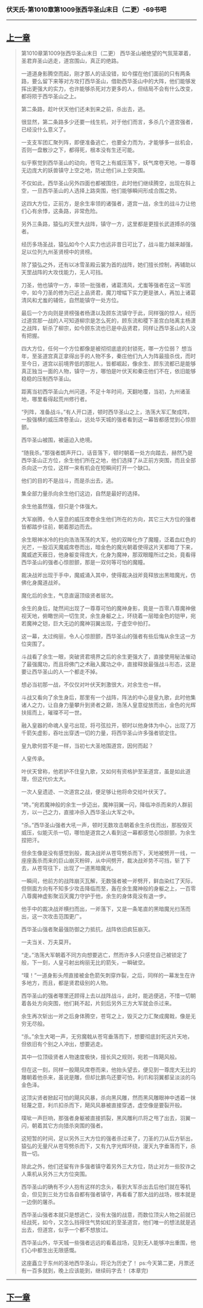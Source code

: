 ### 伏天氏-第1010章第1009张西华圣山末日（二更）-69书吧

--------
[上一章](./dd196aa6a36c5ed7de99954b580894b6.md)
--------


>
>
>
>第1010章第1009张西华圣山末日（二更）
>西华圣山被绝望的气氛笼罩着，圣君弃圣山逃走，道宫围山，真正的绝路。
>
>一道道身影腾空而起，刚才那人的话没错，如今摆在他们面前的只有两条路，要么留下来等对方攻打西华圣山，借助西华圣山中的大阵，他们能够发挥出更强大的实力，也许能够杀死对方更多的人，但结局不会有什么改变，都将陨于西华圣山之上。
>
>第二条路，趁叶伏天他们还未到来之前，杀出去，逃。
>
>很显然，第二条路多少还要一线生机，对于他们而言，多杀几个道宫强者，已经没什么意义了。
>
>一支支军团汇聚列阵，即便准备逃亡，也要全力而为，才能够多一丝机会，否则一盘散沙之下，都得死，根本没有生还可能。
>
>似乎察觉到西华圣山的动向，苍穹之上有威压落下，妖气席卷天地，一尊尊无边庞大的妖兽镇守上空之地，防止他们从上空突围。
>
>不仅如此，西华圣山另外四面也都被围住，此时他们继续腾空，出现在斜上空，一旦西华圣山的人选择上路突围，他们能够瞬间形成合围之势。
>
>这四大方位，正前方，是余生率领的诸强者，道宫一战，余生的战斗力让他们心有余悸，这条路，非常危险。
>
>另外三条路，猿弘的天罡大战阵，镇守一方，这里都是更擅长武道搏杀的强者。
>
>经历多场圣战，猿弘如今个人实力也远非昔日可比了，战斗能力越来越强，足以位列九州圣贤榜中的贤榜。
>
>除了猿弘之外，还有以冰雪圣殿云裳为首的战阵，她们擅长控制，再辅助以天罡战阵的大攻伐能力，无人可挡。
>
>刀圣，他也镇守一方，率领一批强者，诸葛清风，尤蚩等强者在这一军团中，如今刀圣的修为已近上品贤君，魔刀增幅下实力更是骇人，再加上诸葛清风和尤蚩的辅佐，自然能镇守一处方位。
>
>最后一个方向则是贤榜强者杨潇以及顾东流镇守于此，同样强的惊人，经历过道宫那一战的人可知道柳宗是怎么死的，顾东流和稷下圣宫白陆离主杨潇之战阵，斩杀了柳宗，如今顾东流也已是中品贤君，同样让西华圣山的人没有把握。
>
>四大方位，任何一个方位都像是被彻彻底底的封锁死，哪一方位弱？
>想当年，至圣道宫真正拿得出手的人物不多，秦庄他们九人为阵最擅杀伐，而时至今日，道宫以前境界低的那批人，皆都崛起，像余生、顾东流都已是能够真正独当一面的人物，镇守一方，哪怕是叶伏天和秦庄他们不在，依旧能够稳稳的压制西华圣山。
>
>距离当初西华圣山九州问道，不足十年时间，天翻地覆，当初，九州诸圣地，哪里看得起荒州修行者。
>
>“列阵，准备战斗。”有人开口道，顿时西华圣山之上，浩荡大军汇聚成阵，一股强横的威压席卷圣山，远处华天城的强者看到这一幕皆都感觉到心惊胆颤。
>
>西华圣山被围，被逼迫入绝境。
>
>“随我杀。”那强者朗声开口，话音落下，顿时朝着一处方向踏去，赫然乃是西华圣山正方位，余生他们所在之地，他们选择了从正前方突围，而且全部杀向这一方位，这样一来有机会在短瞬间打开一个缺口。
>
>他们的目的不是战斗，而是杀出去，逃。
>
>集全部力量杀向余生他们这边，自然是最好的选择。
>
>余生他虽然强，但只是个体强大。
>
>大军崩腾，令人窒息的威压席卷余生他们所在的方向，其它三大方位的强者皆都踏步往前，朝着那边而去。
>
>余生眼神冰冷的扫向浩浩荡荡的大军，他的双眸化作了魔瞳，泛着血红色的光芒，一股滔天魔威席卷而出，暗金色的魔光朝着使得这片天都暗了下来，魔威遮天蔽日，他身躯变得庞大，化身为魔神，那双眼瞳所过之处，竟看得西华圣山的强者心惊胆颤，那是一双何等可怕的魔瞳。
>
>裁决战斧出现于手中，魔威涌入其中，使得裁决战斧竟释放出黑暗魔光，仿佛化身魔道战斧。
>
>魔化后的余生，气息直逼顶级贤者层次。
>
>余生的身后，陡然间出现了一尊尊可怕的魔神身影，竟是一百零八尊魔神傲视天地，俯瞰世间一切生灵，余生身躯之上，环绕着一层暗金色的铠甲，宛若魔神之铠，巨大无边的魔神羽翼出现，于虚空中拍打。
>
>这一幕，太过绚丽，令人心惊胆颤，西华圣山的强者有些后悔从余生这一方位突围了。
>
>斗战看了余生一眼，突破贤君境界之后的余生更强大了，直接使用秘法催动了最强魔功，而且将佛门之术融入魔功之中，直接释放最强战斗形态，这是要让西华圣山的人一个都走不掉。
>
>想必当初那一战，不仅仅对叶伏天刺激很大，对余生也一样。
>
>斗战又看向了余生身后，那里有一个战阵，阵法的中心是皇九歌，此时他集诸人之力，让自身力量攀升到贤者之巅，浩荡人皇意绽放而出，金色的光辉扶摇而上，璀璨不可一世。
>
>融入皇器的命魂人皇弓出现，将弓弦拉开，顿时以他身体为中心，出现了万千箭矢虚影，吞吐出穿透一切的力量，将西华圣山许多强者锁定住。
>
>皇九歌何尝不是一样，当初七大圣地围道宫，因何而起？
>
>人皇传承。
>
>叶伏天曾称，他若护不住皇九歌，又如何有资格护至圣道宫，虽是如此道理，但这代价太大。
>
>一次人皇遗迹、一次道宫之战，便足够让他将命交给叶伏天了。
>
>“咚。”宛若魔神般的余生一步迈出，魔神羽翼一闪，降临冲杀而来的人群前方，以一己之力，直接冲杀入西华圣山大军之中。
>
>“杀。”西华圣山强者大吼一声，顿时无数攻击朝着余生杀伐而出，那股毁灭威压，似能灭杀一切，哪怕是道宫之人看到这一幕都感觉心惊胆颤，为余生捏把汗。
>
>但余生像是没有感觉到般，裁决战斧从苍穹劈杀而下，天地被劈开一线，一座座轰杀而来的巨山崩灭粉碎，从中间劈开，裁决战斧势不可挡，斩了下去，从苍穹往下，出现了一道黑暗魔光。
>
>一瞬间，他前方的战阵崩灭瓦解，无数强者被一斧劈开，鲜血染红了天际，但侧面方向有不知多少攻击降临而至，轰在余生魔神般的身躯之上，一百零八尊魔神虚影聚滔天魔力守护于他，余生的身体竟没有退一步。
>
>他手中的裁决战斧横扫而出，一斧落下，又是一条笔直的黑暗魔光扫荡而出，这一次攻击范围更广。
>
>西华圣山强者聚最强防御之力抵抗，战阵依旧疯狂崩灭。
>
>一夫当关、万夫莫开。
>
>“走。”浩荡大军朝着不同方向想要逃亡，然而许多人只感觉自己被锁定了般，下一刻，人皇弓射出绚丽无比的箭矢，一瞬破空。
>
>“噗！”一道身影头颅直接被金色箭矢刺穿炸裂，之后，同样的一幕发生在许多地方，而且，都是贤君级别的人物。
>
>西华圣山的强者哪里还顾得上去以战阵战斗，此时，能逃便逃，不惜一切朝着各处方向突围，他们耗不起，片刻后另外三方大军就会杀过来。
>
>余生再次斩出一斧之后身体腾空，苍穹之上，毁灭之力汇聚成魔戟，像是无穷无尽般。
>
>“杀。”余生大喝一声，无穷魔戟从苍穹垂落而下，想要彻底封死这片天地，但依旧有个别之人冲出，想要逃走。
>
>其中一位顶级贤者人物速度极快，擅长风之规则，宛若一阵飓风般。
>
>但在这一刻，同样一股飓风席卷而来，他抬头望去，便见到一尊庞大无比的雕朝着他杀来，虽说是雕，但却比鹏鸟还要可怕，利爪和羽翼都呈淡淡的乌金色泽。
>
>这顶尖贤者掀起可怕的飓风风暴，杀向黑风雕，然而黑风雕眼神中透着一抹轻蔑之意，利爪扣杀而下，飓风风暴被直接穿透，虚空像是要裂开般。
>
>噗呲一声巨响，那强者身躯被直接抓裂，黑风雕利爪将之甩了出去，羽翼一闪，朝着其它方向猎杀突围的强者。
>
>这短暂的时间，足以另外三大方位的强者杀过来了，刀圣的刀从后方斩出，猿弘的无量尺从苍穹劈杀而下，又有九字光辉环绕，漫天九字垂落而下，杀戮一切。
>
>除此之外，他们还留有许多强者镇守着另外三大方位，防止对方一些狡诈之人乘机从另外三大方位突围。
>
>西华圣山的确有不少人抱有这样的念头，看到大军杀出去后他们就在等机会，但见到三处方位各自都有强者镇守，再看看了那大战的战场，根本就是一边倒的屠杀。
>
>西华圣山强者本就只是想逃亡，没有太强的战意，而数位顶尖人物之前就已经战死，如今，又怎么挡得住气势如虹的至圣道宫，他们唯一的想法就是逃出去，但道宫，似乎一个都不想放过。
>
>西华圣山外，华天城一些强者远远的看着战场，见到无人能够冲出重围，他们心中都生出无限感慨。
>
>这座矗立于东州的圣地西华圣山，将沦为历史了！
>ps:今天第二更，月票还有一百多就到，晚上应该能到，继续码字去！
>(本章完)
>
>

--------
[下一章](./e31d99155d5a0dfdaed178749e9154fc.md)
--------
